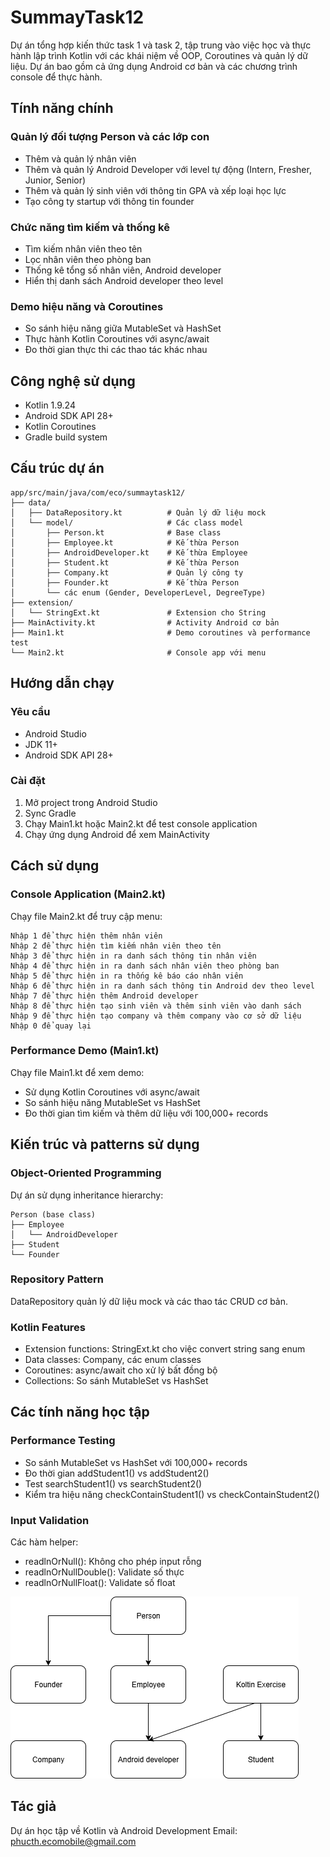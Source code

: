 # SummayTask12 

Dự án tổng hợp kiến thức task 1 và task 2, tập trung vào việc học và thực hành lập trình Kotlin với các khái niệm về OOP, Coroutines và quản lý dữ liệu. Dự án bao gồm cả ứng dụng Android cơ bản và các chương trình console để thực hành.

## Tính năng chính

### Quản lý đối tượng Person và các lớp con
- Thêm và quản lý nhân viên
- Thêm và quản lý Android Developer với level tự động (Intern, Fresher, Junior, Senior)
- Thêm và quản lý sinh viên với thông tin GPA và xếp loại học lực
- Tạo công ty startup với thông tin founder

### Chức năng tìm kiếm và thống kê
- Tìm kiếm nhân viên theo tên
- Lọc nhân viên theo phòng ban  
- Thống kê tổng số nhân viên, Android developer
- Hiển thị danh sách Android developer theo level

### Demo hiệu năng và Coroutines
- So sánh hiệu năng giữa MutableSet và HashSet
- Thực hành Kotlin Coroutines với async/await
- Đo thời gian thực thi các thao tác khác nhau

## Công nghệ sử dụng

- Kotlin 1.9.24
- Android SDK API 28+
- Kotlin Coroutines
- Gradle build system

## Cấu trúc dự án

```
app/src/main/java/com/eco/summaytask12/
├── data/
│   ├── DataRepository.kt          # Quản lý dữ liệu mock
│   └── model/                     # Các class model
│       ├── Person.kt              # Base class
│       ├── Employee.kt            # Kế thừa Person
│       ├── AndroidDeveloper.kt    # Kế thừa Employee
│       ├── Student.kt             # Kế thừa Person
│       ├── Company.kt             # Quản lý công ty
│       ├── Founder.kt             # Kế thừa Person
│       └── các enum (Gender, DeveloperLevel, DegreeType)
├── extension/
│   └── StringExt.kt               # Extension cho String
├── MainActivity.kt                # Activity Android cơ bản
├── Main1.kt                       # Demo coroutines và performance test
└── Main2.kt                       # Console app với menu
```

## Hướng dẫn chạy

### Yêu cầu
- Android Studio
- JDK 11+
- Android SDK API 28+

### Cài đặt
1. Mở project trong Android Studio
2. Sync Gradle
3. Chạy Main1.kt hoặc Main2.kt để test console application
4. Chạy ứng dụng Android để xem MainActivity

## Cách sử dụng

### Console Application (Main2.kt)
Chạy file Main2.kt để truy cập menu:

```
Nhập 1 để thực hiện thêm nhân viên
Nhập 2 để thực hiện tìm kiếm nhân viên theo tên  
Nhập 3 để thực hiện in ra danh sách thông tin nhân viên
Nhập 4 để thực hiện in ra danh sách nhân viên theo phòng ban
Nhập 5 để thực hiện in ra thống kê báo cáo nhân viên
Nhập 6 để thực hiện in ra danh sách thông tin Android dev theo level
Nhập 7 để thực hiện thêm Android developer
Nhập 8 để thực hiện tạo sinh viên và thêm sinh viên vào danh sách
Nhập 9 để thực hiện tạo company và thêm company vào cơ sở dữ liệu
Nhập 0 để quay lại
```

### Performance Demo (Main1.kt)
Chạy file Main1.kt để xem demo:
- Sử dụng Kotlin Coroutines với async/await
- So sánh hiệu năng MutableSet vs HashSet
- Đo thời gian tìm kiếm và thêm dữ liệu với 100,000+ records

## Kiến trúc và patterns sử dụng

### Object-Oriented Programming
Dự án sử dụng inheritance hierarchy:
```
Person (base class)
├── Employee
│   └── AndroidDeveloper
├── Student  
└── Founder
```

### Repository Pattern
DataRepository quản lý dữ liệu mock và các thao tác CRUD cơ bản.

### Kotlin Features
- Extension functions: StringExt.kt cho việc convert string sang enum
- Data classes: Company, các enum classes
- Coroutines: async/await cho xử lý bất đồng bộ
- Collections: So sánh MutableSet vs HashSet

## Các tính năng học tập

### Performance Testing
- So sánh MutableSet vs HashSet với 100,000+ records
- Đo thời gian addStudent1() vs addStudent2()
- Test searchStudent1() vs searchStudent2()
- Kiểm tra hiệu năng checkContainStudent1() vs checkContainStudent2()

### Input Validation
Các hàm helper:
- readlnOrNull(): Không cho phép input rỗng
- readlnOrNullDouble(): Validate số thực
- readlnOrNullFloat(): Validate số float

![Sơ đồ hệ thống](hinh1.png)

## Tác giả

Dự án học tập về Kotlin và Android Development
Email: phucth.ecomobile@gmail.com

